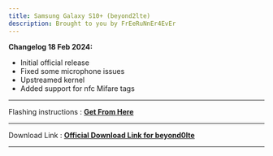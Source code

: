 ```yaml
---
title: Samsung Galaxy S10+ (beyond2lte) 
description: Brought to you by FrEeRuNnEr4EvEr
---
```


<b>Changelog 18 Feb 2024:</b>
- Initial official release
- Fixed some microphone issues
- Upstreamed kernel
- Added support for nfc Mifare tags

----
Flashing instructions : [**Get From Here**](https://github.com/Matrixx-Devices/Matrixx-Devices.github.io/blob/main/samsung/beyond2lte_inst.md)

----
Download Link : [**Official Download Link for beyond0lte**](https://sourceforge.net/projects/projectmatrixx/files/Android-14/beyond2lte/)

----
